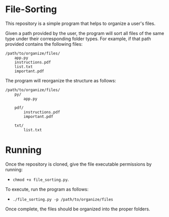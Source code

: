 # File-Sorting
This repository is a simple program that helps to organize a user's files.

Given a path provided by the user, the program will sort all files of the same type under their corresponding folder types.
For example, if that path provided contains the following files:
```
/path/to/organize/files/
    app.py
    instructions.pdf
    list.txt
    important.pdf
```

The program will reorganize the structure as follows:
```
/path/to/organize/files/
    py/
        app.py

    pdf/
        instructions.pdf
        important.pdf

    txt/
        list.txt
```

# Running
Once the repository is cloned, give the file executable permissions by running:
* `chmod +x file_sorting.py`.

To execute, run the program as follows:
* `./file_sorting.py -p /path/to/organize/files`

Once complete, the files should be organized into the proper folders.
